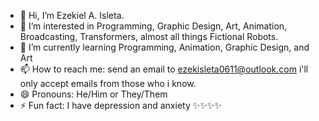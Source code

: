 - 👋 Hi, I’m Ezekiel A. Isleta.
- 👀 I’m interested in Programming, Graphic Design, Art, Animation, Broadcasting, Transformers, almost all things Fictional Robots.
- 🌱 I’m currently learning Programming, Animation, Graphic Design, and Art
- 📫 How to reach me: send an email to ezekisleta0611@outlook.com i'll only accept emails from those who i know.
- 😄 Pronouns: He/Him or They/Them
- ⚡ Fun fact: I have depression and anxiety ✨✨✨✨

<!---
ezekielisleta/ezekielisleta is a ✨ special ✨ repository because its `README.md` (this file) appears on your GitHub profile.
You can click the Preview link to take a look at your changes.
--->
